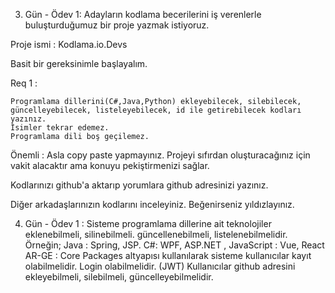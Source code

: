 3. Gün - Ödev 1: Adayların kodlama becerilerini iş verenlerle buluşturduğumuz bir proje yazmak istiyoruz.

Proje ismi : Kodlama.io.Devs

Basit bir gereksinimle başlayalım.

Req 1 :

    Programlama dillerini(C#,Java,Python) ekleyebilecek, silebilecek, güncelleyebilecek, listeleyebilecek, id ile getirebilecek kodları yazınız.
    İsimler tekrar edemez.
    Programlama dili boş geçilemez.

Önemli : Asla copy paste yapmayınız. Projeyi sıfırdan oluşturacağınız için vakit alacaktır ama konuyu pekiştirmenizi sağlar.

Kodlarınızı github'a aktarıp yorumlara github adresinizi yazınız.

Diğer arkadaşlarınızın kodlarını inceleyiniz. Beğenirseniz yıldızlayınız.

4. Gün - Ödev 1 : Sisteme programlama dillerine ait teknolojiler eklenebilmeli, silinebilmeli. güncellenebilmeli, listelenebilmelidir. Örneğin; Java : Spring, JSP. C#: WPF, ASP.NET , JavaScript : Vue, React
    AR-GE : Core Packages altyapısı kullanılarak sisteme kullanıcılar kayıt olabilmelidir. Login olabilmelidir. (JWT)
    Kullanıcılar github adresini ekleyebilmeli, silebilmeli, güncelleyebilmelidir.
